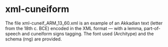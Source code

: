 # xml-cuneiform
The file xml-cuneif_ARM_13_60.xml is an example of an Akkadian text (letter from the 18th c. BCE) encoded in the XML format — with a lemma, part-of-speech and cuneiform signs tagging.
The font used (Architype) and the schema (rng) are provided.
